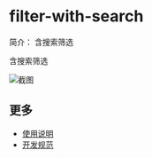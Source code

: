 # filter-with-search

简介： 含搜索筛选

含搜索筛选

![截图](https://img.alicdn.com/tfs/TB1vqnmihTI8KJjSspiXXbM4FXa-1906-136.png)

## 更多

* [使用说明](http://gitlab.alibaba-inc.com/ice/notes/issues/830)
* [开发规范](http://gitlab.alibaba-inc.com/ice/notes/issues/830)
